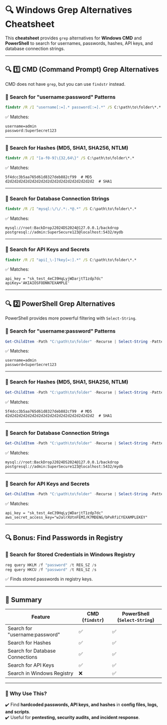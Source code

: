 # 🔍 Windows Grep Alternatives Cheatsheet

This **cheatsheet** provides `grep` alternatives for **Windows CMD** and **PowerShell** to search for usernames, passwords, hashes, API keys, and database connection strings.

---

## **🔍 1️⃣ CMD (Command Prompt) Grep Alternatives**
CMD does not have `grep`, but you can use `findstr` instead.

### **🔹 Search for "username:password" Patterns**
```cmd
findstr /R /I "username[:=].* password[:=].*" /S C:\path\to\folder\*.*
```
✅ Matches:
```
username=admin
password:SuperSecret123
```

---

### **🔹 Search for Hashes (MD5, SHA1, SHA256, NTLM)**
```cmd
findstr /R /I "[a-f0-9]\{32,64\}" /S C:\path\to\folder\*.*
```
✅ Matches:
```
5f4dcc3b5aa765d61d8327deb882cf99  # MD5
d2d2d2d2d2d2d2d2d2d2d2d2d2d2d2d2d2d2d2d2  # SHA1
```

---

### **🔹 Search for Database Connection Strings**
```cmd
findstr /R /I "mysql:\/\/.*:.*@.*" /S C:\path\to\folder\*.*
```
✅ Matches:
```
mysql://root:BackDropJ2024DS2024@127.0.0.1/backdrop
postgresql://admin:SuperSecure123@localhost:5432/mydb
```

---

### **🔹 Search for API Keys and Secrets**
```cmd
findstr /R /I "api[_\-]?key[=:].*" /S C:\path\to\folder\*.*
```
✅ Matches:
```
api_key = "sk_test_4eC39HqLyjWDarjtT1zdp7dc"
apiKey='AKIAIOSFODNN7EXAMPLE'
```

---

## **🔍 2️⃣ PowerShell Grep Alternatives**
PowerShell provides more powerful filtering with `Select-String`.

### **🔹 Search for "username:password" Patterns**
```powershell
Get-ChildItem -Path "C:\path\to\folder" -Recurse | Select-String -Pattern "username[:=].* password[:=].*" -CaseSensitive
```
✅ Matches:
```
username=admin
password=SuperSecret123
```

---

### **🔹 Search for Hashes (MD5, SHA1, SHA256, NTLM)**
```powershell
Get-ChildItem -Path "C:\path\to\folder" -Recurse | Select-String -Pattern "[a-f0-9]{32,64}" -CaseSensitive
```
✅ Matches:
```
5f4dcc3b5aa765d61d8327deb882cf99  # MD5
d2d2d2d2d2d2d2d2d2d2d2d2d2d2d2d2d2d2d2d2  # SHA1
```

---

### **🔹 Search for Database Connection Strings**
```powershell
Get-ChildItem -Path "C:\path\to\folder" -Recurse | Select-String -Pattern "([a-zA-Z_]*\s*=\s*[\"']?[a-z]+:\/\/[a-zA-Z0-9._%-]+:[a-zA-Z0-9%^&*()_+=-]+@[a-zA-Z0-9._-]+\/[a-zA-Z0-9._-]+)" -CaseSensitive
```
✅ Matches:
```
mysql://root:BackDropJ2024DS2024@127.0.0.1/backdrop
postgresql://admin:SuperSecure123@localhost:5432/mydb
```

---

### **🔹 Search for API Keys and Secrets**
```powershell
Get-ChildItem -Path "C:\path\to\folder" -Recurse | Select-String -Pattern "(api[_\-]?key[=:].*|aws[_\-]?secret[_\-]?access[_\-]?key[=:].*)" -CaseSensitive
```
✅ Matches:
```
api_key = "sk_test_4eC39HqLyjWDarjtT1zdp7dc"
aws_secret_access_key="wJalrXUtnFEMI/K7MDENG/bPxRfiCYEXAMPLEKEY"
```

---

## **🔍 Bonus: Find Passwords in Registry**
### **🔹 Search for Stored Credentials in Windows Registry**
```powershell
reg query HKLM /f "password" /t REG_SZ /s
reg query HKCU /f "password" /t REG_SZ /s
```
✅ Finds stored passwords in registry keys.

---

## **🚀 Summary**
| Feature | CMD (`findstr`) | PowerShell (`Select-String`) |
|---------|----------------|-----------------------------|
| Search for "username:password" | ✅ | ✅ |
| Search for Hashes | ✅ | ✅ |
| Search for Database Connections | ✅ | ✅ |
| Search for API Keys | ✅ | ✅ |
| Search in Windows Registry | ❌ | ✅ |

---

### **🚀 Why Use This?**
✔️ Find **hardcoded passwords, API keys, and hashes** in **config files, logs, and scripts**.  
✔️ Useful for **pentesting, security audits, and incident response**.  

